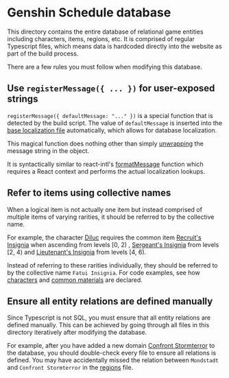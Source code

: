 # Genshin Schedule database

This directory contains the entire database of relational game entities including characters, items, regions, etc. It is
comprised of regular Typescript files, which means data is hardcoded directly into the website as part of the build
process.

There are a few rules you must follow when modifying this database.

## Use `registerMessage({ ... })` for user-exposed strings

`registerMessage({ defaultMessage: "..." })` is a special function that is detected by the build script. The value
of `defaultMessage` is inserted into the [base localization file](../langs/en_US.pot) automatically, which allows for
database localization.

This magical function does nothing other than simply [unwrapping](../utils/index.ts) the message string in the object.

It is syntactically similar to react-intl's [formatMessage](https://formatjs.io/docs/react-intl/api/#formatmessage)
function which requires a React context and performs the actual localization lookups.

## Refer to items using collective names

When a logical item is not actually one item but instead comprised of multiple items of varying rarities, it should be
referred to by the collective name.

For example, the character [Diluc](https://genshin-impact.fandom.com/wiki/Diluc) requires the common
item [Recruit's Insignia](https://genshin-impact.fandom.com/wiki/Recruit%27s_Insignia) when ascending from levels [0, 2)
, [Sergeant's Insignia](https://genshin-impact.fandom.com/wiki/Sergeant%27s_Insignia) from levels [2, 4)
and [Lieutenant's Insignia](https://genshin-impact.fandom.com/wiki/Lieutenant%27s_Insignia) from levels [4, 6).

Instead of referring to these rarities individually, they should be referred to by the collective name `Fatui Insignia`.
For code examples, see how [characters](characters.ts) and [common materials](commonMaterials.ts) are declared.

## Ensure all entity relations are defined manually

Since Typescript is not SQL, you must ensure that all entity relations are defined manually. This can be achieved by
going through all files in this directory iteratively after modifying the database.

For example, after you have added a new
domain [Confront Stormterror](https://genshin-impact.fandom.com/wiki/Confront_Stormterror) to the database, you should
double-check every file to ensure all relations is defined. You may have accidentally missed the relation
between `Mondstadt` and `Confront Stormterror` in the [regions](regions.ts) file.
